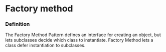 # Factory method

### Definition

The Factory Method Pattern defines an interface for creating an object,
but lets subclasses decide which class to instantiate.
Factory Method lets a class defer instantiation to subclasses.